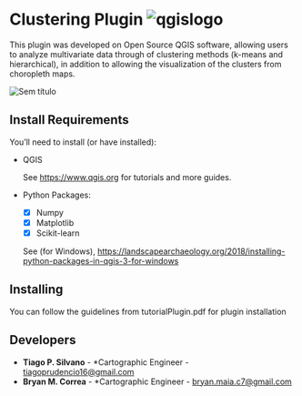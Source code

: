 
# Clustering Plugin ![qgislogo](https://user-images.githubusercontent.com/52215653/87997702-36d09580-cacc-11ea-841f-5e5d0cf1b592.png)

This plugin was developed on Open Source QGIS software, allowing users to analyze multivariate data through of clustering methods (k-means and hierarchical),  in addition to allowing the visualization of the clusters from choropleth maps. 

![Sem título](https://user-images.githubusercontent.com/52215653/87994825-49df6780-cac4-11ea-9674-ab394500cbd8.png)

## Install Requirements
You’ll need to install (or have installed):

 * QGIS
 
   See https://www.qgis.org for tutorials and more guides.
  
* Python Packages:
    - [X] Numpy
    - [X] Matplotlib
    - [X] Scikit-learn
    
  See (for Windows), https://landscapearchaeology.org/2018/installing-python-packages-in-qgis-3-for-windows
  
## Installing

You can follow the guidelines from tutorialPlugin.pdf for plugin installation

## Developers

* **Tiago P. Silvano** - *Cartographic Engineer - tiagoprudencio16@gmail.com
* **Bryan M. Correa** - *Cartographic Engineer - bryan.maia.c7@gmail.com

    
